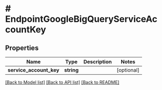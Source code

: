 # # EndpointGoogleBigQueryServiceAccountKey

## Properties

Name | Type | Description | Notes
------------ | ------------- | ------------- | -------------
**service_account_key** | **string** |  | [optional]

[[Back to Model list]](../../README.md#models) [[Back to API list]](../../README.md#endpoints) [[Back to README]](../../README.md)

